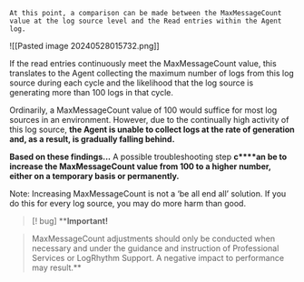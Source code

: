 
```
At this point, a comparison can be made between the MaxMessageCount value at the log source level and the Read entries within the Agent log.
```

![[Pasted image 20240528015732.png]]

If the read entries continuously meet the MaxMessageCount value, this translates to the Agent collecting the maximum number of logs from this log source during each cycle and the likelihood that the log source is generating more than 100 logs in that cycle.

Ordinarily, a MaxMessageCount value of 100 would suffice for most log sources in an environment. However, due to the continually high activity of this log source, **the Agent is unable to collect logs at the rate of generation and, as a result, is gradually falling behind.**

**Based on these findings...** A possible troubleshooting step **c****an be to increase the MaxMessageCount value from 100 to a higher number, either on a temporary basis or permanently.**

Note: Increasing MaxMessageCount is not a ‘be all end all’ solution. If you do this for every log source, you may do more harm than good.


>[! bug] ****Important!** 
>

>MaxMessageCount adjustments should only be conducted when necessary and under the guidance and instruction of Professional Services or LogRhythm Support. A negative impact to performance may result.**

